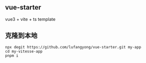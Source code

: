 
## vue-starter
vue3 + vite + ts template

## 克隆到本地
```
npx degit https://github.com/lufangyong/vue-starter.git my-app
cd my-vitesse-app
pnpm i
```
